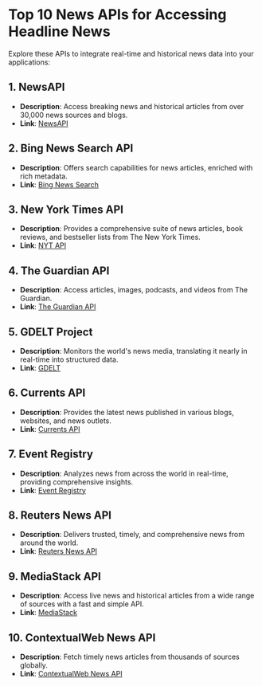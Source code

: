 # Top 10 News APIs for Accessing Headline News

Explore these APIs to integrate real-time and historical news data into your applications:

## 1. NewsAPI
- **Description**: Access breaking news and historical articles from over 30,000 news sources and blogs.
- **Link**: [NewsAPI](https://newsapi.org/)

## 2. Bing News Search API
- **Description**: Offers search capabilities for news articles, enriched with rich metadata.
- **Link**: [Bing News Search](https://www.microsoft.com/en-us/bing/apis/bing-news-search-api-v7)

## 3. New York Times API
- **Description**: Provides a comprehensive suite of news articles, book reviews, and bestseller lists from The New York Times.
- **Link**: [NYT API](https://developer.nytimes.com/)

## 4. The Guardian API
- **Description**: Access articles, images, podcasts, and videos from The Guardian.
- **Link**: [The Guardian API](https://open-platform.theguardian.com/documentation/)

## 5. GDELT Project
- **Description**: Monitors the world's news media, translating it nearly in real-time into structured data.
- **Link**: [GDELT](https://blog.gdeltproject.org/gdelt-2-0-our-global-world-in-realtime/)

## 6. Currents API
- **Description**: Provides the latest news published in various blogs, websites, and news outlets.
- **Link**: [Currents API](https://currentsapi.services/en/docs/)

## 7. Event Registry
- **Description**: Analyzes news from across the world in real-time, providing comprehensive insights.
- **Link**: [Event Registry](https://eventregistry.org/)

## 8. Reuters News API
- **Description**: Delivers trusted, timely, and comprehensive news from around the world.
- **Link**: [Reuters News API](https://www.reuters.com/news-api/)

## 9. MediaStack API
- **Description**: Access live news and historical articles from a wide range of sources with a fast and simple API.
- **Link**: [MediaStack](https://mediastack.com/)

## 10. ContextualWeb News API
- **Description**: Fetch timely news articles from thousands of sources globally.
- **Link**: [ContextualWeb News API](https://rapidapi.com/contextualwebsearch/api/websearch)